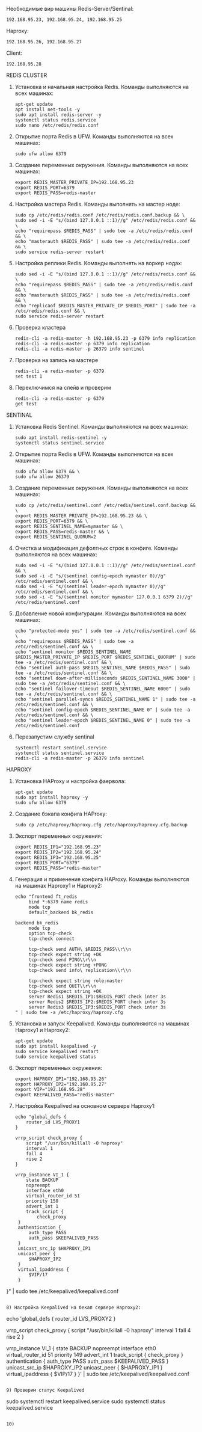 Необходимые вир машины
Redis-Server/Sentinal:
```
192.168.95.23, 192.168.95.24, 192.168.95.25
```
Haproxy: 
```
192.168.95.26, 192.168.95.27
```
Client: 
```
192.168.95.28
```

REDIS CLUSTER 
1) Установка и начальная настройка Redis. Команды выполняются на всех машинах:
   ```
   apt-get update
   apt install net-tools -y
   sudo apt install redis-server -y
   systemctl status redis.service
   sudo nano /etc/redis/redis.conf
   ```

2)  Открытие порта Redis в UFW. Команды выполняются на всех машинах:
    ```
    sudo ufw allow 6379
    ```

3) Создание переменных окружения. Команды выполняются на всех машинах:
   ```
   export REDIS_MASTER_PRIVATE_IP=192.168.95.23
   export REDIS_PORT=6379
   export REDIS_PASS=redis-master
   ```

4) Настройка мастера Redis. Команды выполнять на мастер ноде:
   ```
   sudo cp /etc/redis/redis.conf /etc/redis/redis.conf.backup && \
   sudo sed -i -E "s/(bind 127.0.0.1 ::1)//g" /etc/redis/redis.conf && \
   echo "requirepass $REDIS_PASS" | sudo tee -a /etc/redis/redis.conf && \
   echo "masterauth $REDIS_PASS" | sudo tee -a /etc/redis/redis.conf && \
   sudo service redis-server restart
   ```

5) Настройка реплики Redis. Команды выполнять на воркер нодах:
   ```
   sudo sed -i -E "s/(bind 127.0.0.1 ::1)//g" /etc/redis/redis.conf && \
   echo "requirepass $REDIS_PASS" | sudo tee -a /etc/redis/redis.conf && \
   echo "masterauth $REDIS_PASS" | sudo tee -a /etc/redis/redis.conf && \
   echo "replicaof $REDIS_MASTER_PRIVATE_IP $REDIS_PORT" | sudo tee -a /etc/redis/redis.conf && \
   sudo service redis-server restart
   ```

6) Проверка кластера
    ```
    redis-cli -a redis-master -h 192.168.95.23 -p 6379 info replication
    redis-cli -a redis-master -p 6379 info replication
    redis-cli -a redis-master -p 26379 info sentinel
    ```

7) Проверка на запись на мастере
    ```
    redis-cli -a redis-master -p 6379
    set test 1
    ```

 8) Переключимся на слейв и проверим   
     ```
     redis-cli -a redis-master -p 6379
     get test
     ```

SENTINAL

1) Установка Redis Sentinel. Команды выполняются на всех машинах:
   ```
   sudo apt install redis-sentinel -y
   systemctl status sentinel.service
   ```

2) Открытие порта Redis в UFW. Команды выполняются на всех машинах:
   ```
   sudo ufw allow 6379 && \
   sudo ufw allow 26379
   ```
   
3) Создание переменных окружения. Команды выполняются на всех машинах:
   ```
   sudo cp /etc/redis/sentinel.conf /etc/redis/sentinel.conf.backup && \
   export REDIS_MASTER_PRIVATE_IP=192.168.95.23 && \
   export REDIS_PORT=6379 && \
   export REDIS_SENTINEL_NAME=mymaster && \
   export REDIS_PASS=redis-master && \
   export REDIS_SENTINEL_QUORUM=2
   ```

4) Очистка и модификация дефолтных строк в конфиге. Команды выполняются на всех машинах:
   ```
   sudo sed -i -E "s/(bind 127.0.0.1 ::1)//g" /etc/redis/sentinel.conf && \
   sudo sed -i -E "s/(sentinel config-epoch mymaster 0)//g" /etc/redis/sentinel.conf && \
   sudo sed -i -E "s/(sentinel leader-epoch mymaster 0)//g" /etc/redis/sentinel.conf && \
   sudo sed -i -E "s/(sentinel monitor mymaster 127.0.0.1 6379 2)//g" /etc/redis/sentinel.conf
   ```

5) Добавление новой конфигурации. Команды выполняются на всех машинах:
   ``` 
   echo "protected-mode yes" | sudo tee -a /etc/redis/sentinel.conf && \
   echo "requirepass $REDIS_PASS" | sudo tee -a /etc/redis/sentinel.conf && \
   echo "sentinel monitor $REDIS_SENTINEL_NAME $REDIS_MASTER_PRIVATE_IP $REDIS_PORT $REDIS_SENTINEL_QUORUM" | sudo tee -a /etc/redis/sentinel.conf && \
   echo "sentinel auth-pass $REDIS_SENTINEL_NAME $REDIS_PASS" | sudo tee -a /etc/redis/sentinel.conf && \
   echo "sentinel down-after-milliseconds $REDIS_SENTINEL_NAME 3000" | sudo tee -a /etc/redis/sentinel.conf && \
   echo "sentinel failover-timeout $REDIS_SENTINEL_NAME 6000" | sudo tee -a /etc/redis/sentinel.conf && \
   echo "sentinel parallel-syncs $REDIS_SENTINEL_NAME 1" | sudo tee -a /etc/redis/sentinel.conf && \
   echo "sentinel config-epoch $REDIS_SENTINEL_NAME 0" | sudo tee -a /etc/redis/sentinel.conf && \
   echo "sentinel leader-epoch $REDIS_SENTINEL_NAME 0" | sudo tee -a /etc/redis/sentinel.conf
   ```

6) Перезапустим службу sentinal
   ``` 
   systemctl restart sentinel.service
   systemctl status sentinel.service
   redis-cli -a redis-master -p 26379 info sentinel
   ```

HAPROXY

1) Установка HAProxy и настройка фаервола:
   ```
   apt-get update
   sudo apt install haproxy -y
   sudo ufw allow 6379
   ```

2) Создание бэкапа конфига HAProxy:
   ```
   sudo cp /etc/haproxy/haproxy.cfg /etc/haproxy/haproxy.cfg.backup
   ```

3) Экспорт переменных окружения:
   ```
   export REDIS_IP1="192.168.95.23"
   export REDIS_IP2="192.168.95.24"
   export REDIS_IP3="192.168.95.25"
   export REDIS_PORT="6379"
   export REDIS_PASS="redis-master"
   ```

4) Генерация и применение конфига HAProxy. Команды выполняются на машинах Haproxy1 и Haproxy2:
   ```
   echo "frontend ft_redis
        bind *:6379 name redis
        mode tcp
        default_backend bk_redis

   backend bk_redis
        mode tcp
        option tcp-check
        tcp-check connect

        tcp-check send AUTH\ $REDIS_PASS\\r\\n
        tcp-check expect string +OK
        tcp-check send PING\\r\\n
        tcp-check expect string +PONG
        tcp-check send info\ replication\\r\\n

        tcp-check expect string role:master
        tcp-check send QUIT\\r\\n
        tcp-check expect string +OK
        server Redis1 $REDIS_IP1:$REDIS_PORT check inter 3s
        server Redis2 $REDIS_IP2:$REDIS_PORT check inter 3s
        server Redis3 $REDIS_IP3:$REDIS_PORT check inter 3s
   " | sudo tee -a /etc/haproxy/haproxy.cfg
   ```

5) Установка и запуск Keepalived. Команды выполняются на машинах Haproxy1 и Haproxy2:
   ```
   apt-get update
   sudo apt install keepalived -y
   sudo service keepalived restart
   sudo service keepalived status
   ```

6) Экспорт переменных окружения:
   ```
   export HAPROXY_IP1="192.168.95.26"
   export HAPROXY_IP2="192.168.95.27"
   export VIP="192.168.95.28"
   export KEEPALIVED_PASS="redis-master"
   ```

7) Настройка Keepalived на основном сервере Haproxy1:
   ```
   echo "global_defs {
       router_id LVS_PROXY1
   }

   vrrp_script check_proxy {
       script "/usr/bin/killall -0 haproxy"
       interval 1
       fall 4
       rise 2
   }

   vrrp_instance VI_1 {
       state BACKUP
       nopreempt
       interface eth0
       virtual_router_id 51
       priority 150
       advert_int 1
       track_script {
           check_proxy
    }
    authentication {
        auth_type PASS
        auth_pass $KEEPALIVED_PASS
    }
    unicast_src_ip $HAPROXY_IP1
    unicast_peer {
        $HAPROXY_IP2
    }
    virtual_ipaddress {
        $VIP/17
    }
}" | sudo tee /etc/keepalived/keepalived.conf
   ```

8) Настройка Keepalived на бекап сервере Haproxy2:
   ```
   echo 'global_defs {
       router_id LVS_PROXY2
   }

   vrrp_script check_proxy {
    script "/usr/bin/killall -0 haproxy"
    interval 1
    fall 4
    rise 2
   }

   vrrp_instance VI_1 {
       state BACKUP
       nopreempt
       interface eth0
       virtual_router_id 51
       priority 149
       advert_int 1
       track_script {
           check_proxy
       }
       authentication {
           auth_type PASS
           auth_pass $KEEPALIVED_PASS
       }
       unicast_src_ip $HAPROXY_IP2
       unicast_peer {
           $HAPROXY_IP1
       }
       virtual_ipaddress {
           $VIP/17
       }
   }' | sudo tee /etc/keepalived/keepalived.conf 
   ```

9) Проверим статус Keepalived
   ```
   sudo systemctl restart keepalived.service
   sudo systemctl status keepalived.service
   ```

10) 
   































